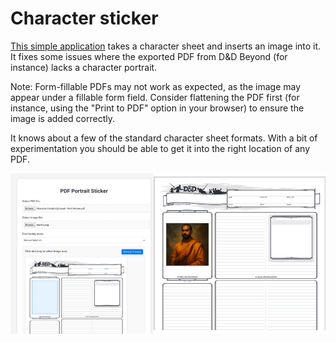 # Character sticker

[This simple application](https://coljac.github.io/portrait-sticker/) takes a character sheet and inserts an image into it. It fixes some issues where the exported PDF from D&D Beyond (for instance) lacks a character portrait.

Note: Form-fillable PDFs may not work as expected, as the image may appear under a fillable form field. Consider flattening the PDF first (for instance, using the "Print to PDF" option in your browser) to ensure the image is added correctly.

It knows about a few of the standard character sheet formats. With a bit of experimentation you should be able to get it into the right location of any PDF.

![Example sheet with character positioned.](example.png)
